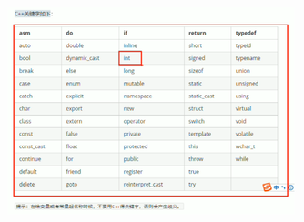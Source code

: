 <!--
 * @Author: 15868707168@163.com 15868707168@163.com
 * @Date: 2023-03-16 17:46:52
 * @LastEditors: 15868707168@163.com 15868707168@163.com
 * @LastEditTime: 2023-03-16 17:48:44
 * @FilePath: \CplusplusLesson\1.4_关键值(标识符).md
 * @Description: 这是默认设置,请设置`customMade`, 打开koroFileHeader查看配置 进行设置: https://github.com/OBKoro1/koro1FileHeader/wiki/%E9%85%8D%E7%BD%AE
-->
![关键字](/images/%E5%85%B3%E9%94%AE%E5%AD%97.png)